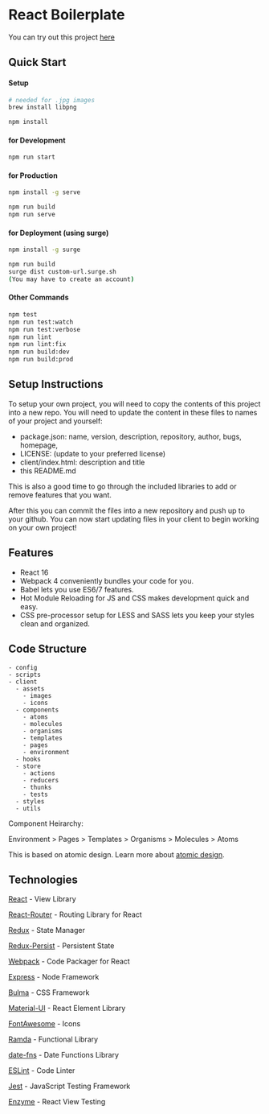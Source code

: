 # React Boilerplate

You can try out this project [here](http://react-boilerplate.surge.sh)

## Quick Start

#### Setup

```bash
# needed for .jpg images
brew install libpng

npm install
```

#### for Development

```bash
npm run start
```

#### for Production

```bash
npm install -g serve

npm run build
npm run serve
```

#### for Deployment (using surge)

```bash
npm install -g surge

npm run build
surge dist custom-url.surge.sh
(You may have to create an account)

```

#### Other Commands

```bash
npm test
npm run test:watch
npm run test:verbose
npm run lint
npm run lint:fix
npm run build:dev
npm run build:prod
```

## Setup Instructions

To setup your own project, you will need to copy the contents of this project into a new repo.
You will need to update the content in these files to names of your project and yourself:

* package.json: name, version, description, repository, author, bugs, homepage,
* LICENSE: (update to your preferred license)
* client/index.html: description and title
* this README.md

This is also a good time to go through the included libraries to add or remove features that you want.

After this you can commit the files into a new repository and push up to your github.
You can now start updating files in your client to begin working on your own project!

## Features

* React 16
* Webpack 4 conveniently bundles your code for you.
* Babel lets you use ES6/7 features.
* Hot Module Reloading for JS and CSS makes development quick and easy.
* CSS pre-processor setup for LESS and SASS lets you keep your styles clean and organized.

## Code Structure

```
- config
- scripts
- client
  - assets
    - images
    - icons
  - components
    - atoms
    - molecules
    - organisms
    - templates
    - pages
    - environment
  - hooks
  - store
    - actions
    - reducers
    - thunks
    - tests
  - styles
  - utils

```

Component Heirarchy:

Environment > Pages > Templates > Organisms > Molecules > Atoms

This is based on atomic design. Learn more about [atomic design](http://bradfrost.com/blog/post/atomic-web-design/).

## Technologies

[React](https://facebook.github.io/react/) - View Library

[React-Router](https://reacttraining.com/react-router/) - Routing Library for React

[Redux](http://redux.js.org/) - State Manager

[Redux-Persist](https://github.com/rt2zz/redux-persist) - Persistent State

[Webpack](https://webpack.github.io/) - Code Packager for React

[Express](http://expressjs.com/) - Node Framework

[Bulma](http://bulma.io/) - CSS Framework

[Material-UI](http://material-ui.com/) - React Element Library

[FontAwesome](http://fontawesome.io/) - Icons

[Ramda](http://ramdajs.com/) - Functional Library

[date-fns](https://date-fns.org/) - Date Functions Library

[ESLint](http://eslint.org/) - Code Linter

[Jest](https://jestjs.io/) - JavaScript Testing Framework

[Enzyme](https://github.com/airbnb/enzyme) - React View Testing
